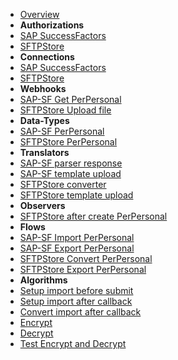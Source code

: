 - [Overview](overview.md)
- **Authorizations**
- [SAP SuccessFactors](authorizations/sap-success-factors.md)
- [SFTPStore](authorizations/sftp-store.md)
- **Connections**
- [SAP SuccessFactors](connections/sap-success-factors.md)
- [SFTPStore](connections/sftp-store.md)
- **Webhooks**
- [SAP-SF Get PerPersonal](webhooks/sap-success-factors-get-perpersonal.md)
- [SFTPStore Upload file](webhooks/sftp-store-upload-file.md)
- **Data-Types**
- [SAP-SF PerPersonal](data-types/SAPSuccessFactors-PerPersonal.md)
- [SFTPStore PerPersonal](data-types/SFTPStore-PerPersonal.md)
- **Translators**
- [SAP-SF parser response](translators/parse_from_sapsf_api_response_to_sapsf_perpersonal.md)
- [SAP-SF template upload](translators/parse_from_sapsf_perpersonal_to_sftpstore_uplaod_request.md)
- [SFTPStore converter](translators/parse_from_sapsf_to_sftpstore_perpersonal.md)
- [SFTPStore template upload](translators/parse_from_sftpstore_perpersonal_to_sftpstore_uplaod_request.md)
- **Observers**
- [SFTPStore after create PerPersonal](observers/SFTPStore-PerPersonal-throw_after_creating.md)
- **Flows**
- [SAP-SF Import PerPersonal](flows/sapsf-do_import_from_sapsf_perpersonal.md)
- [SAP-SF Export PerPersonal](flows/sapsf-do_export_to_sftpstore_perpersonal.md)
- [SFTPStore Convert PerPersonal](flows/sftpstore-do_convert_from_sapsf_perpersonal.md)
- [SFTPStore Export PerPersonal](flows/sftpstore-do_export_to_sftpstore_perpersonal.md)
- **Algorithms**
- [Setup import before submit](algorithms/sapsf-setup_import_before_submit.md)
- [Setup import after callback](algorithms/sapsf-setup_import_next_page_after_callback.md)
- [Convert import after callback](algorithms/sapsf-convert_import_perpersonal_after_callback.md)
- [Encrypt](algorithms/miesh-encrypt.md)
- [Decrypt](algorithms/miesh-decrypt.md)
- [Test Encrypt and Decrypt](algorithms/miesh-encrypt-decrypt.md)
